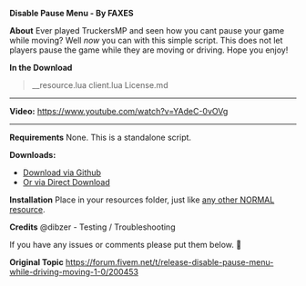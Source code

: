 **Disable Pause Menu - By FAXES**

**About**
Ever played TruckersMP and seen how you cant pause your game while moving? Well *now* you can with this simple script. This does not let players pause the game while they are moving or driving. Hope you enjoy!

**In the Download**
  >__resource.lua
  client.lua
  License.md

<hr>

**Video:**
https://www.youtube.com/watch?v=YAdeC-0vOVg

<hr>

**Requirements**
None. This is a standalone script.

**Downloads:**
* [Download via Github](https://github.com/FAXES/DisablePauseMenu)
* <a class="attachment" href="http://faxes.zone/files/fax-dispausemenu/1.0.rar">Or via Direct Download</a>

**Installation**
Place in your resources folder, just like [any other NORMAL resource](https://forum.fivem.net/t/how-to-install-a-fivem-resource-script/81013).

**Credits**
@dibzer - Testing / Troubleshooting

If you have any issues or comments please put them below. :christmas_tree:

**Original Topic**
https://forum.fivem.net/t/release-disable-pause-menu-while-driving-moving-1-0/200453
